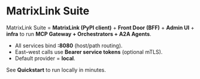 # MatrixLink Suite

MatrixLink Suite = **MatrixLink (PyPI client)** + **Front Door (BFF)** + **Admin UI** + **infra** to run **MCP Gateway + Orchestrators + A2A Agents**.

- All services bind **:8080** (host/path routing).
- East–west calls use **Bearer service tokens** (optional mTLS).
- Default provider = **local**.

See **Quickstart** to run locally in minutes.
